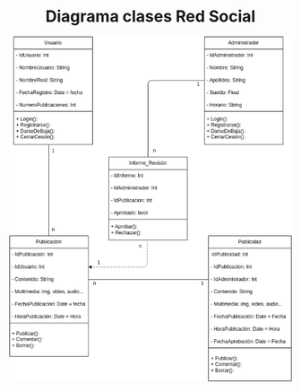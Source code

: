 # <div align="center">Diagrama clases Red Social</div>
<div align="center">

![Diagrama](Diagrama.drawio.png)

</div>